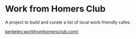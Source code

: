 Work from Homers Club
=====================

A project to build and curate a list of local work-friendly cafes.

[berkeley.workfromhomersclub.com/](http://berkeley.workfromhomersclub.com/)
